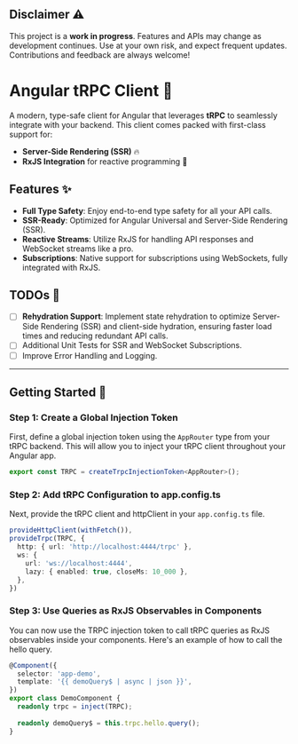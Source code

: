 ## Disclaimer ⚠️

This project is a **work in progress**. Features and APIs may change as development continues. Use at your own risk, and expect frequent updates. Contributions and feedback are always welcome!


# Angular tRPC Client 🚀

A modern, type-safe client for Angular that leverages **tRPC** to seamlessly integrate with your backend. This client comes packed with first-class support for:

- **Server-Side Rendering (SSR)** 🔥
- **RxJS Integration** for reactive programming 📡

## Features ✨

- **Full Type Safety**: Enjoy end-to-end type safety for all your API calls.
- **SSR-Ready**: Optimized for Angular Universal and Server-Side Rendering (SSR).
- **Reactive Streams**: Utilize RxJS for handling API responses and WebSocket streams like a pro.
- **Subscriptions**: Native support for subscriptions using WebSockets, fully integrated with RxJS.

## TODOs 📝

- [ ] **Rehydration Support**: Implement state rehydration to optimize Server-Side Rendering (SSR) and client-side hydration, ensuring faster load times and reducing redundant API calls.
- [ ] Additional Unit Tests for SSR and WebSocket Subscriptions.
- [ ] Improve Error Handling and Logging.

---

## Getting Started 🚀

### Step 1: Create a Global Injection Token

First, define a global injection token using the `AppRouter` type from your tRPC backend. This will allow you to inject your tRPC client throughout your Angular app.

```typescript
export const TRPC = createTrpcInjectionToken<AppRouter>();
```

### Step 2: Add tRPC Configuration to app.config.ts
Next, provide the tRPC client and httpClient in your `app.config.ts` file.
```typescript
provideHttpClient(withFetch()),
provideTrpc(TRPC, {
  http: { url: 'http://localhost:4444/trpc' },
  ws: {
    url: 'ws://localhost:4444',
    lazy: { enabled: true, closeMs: 10_000 },
  },
})
```

### Step 3: Use Queries as RxJS Observables in Components
You can now use the TRPC injection token to call tRPC queries as RxJS observables inside your components. Here's an example of how to call the hello query.
```typescript
@Component({
  selector: 'app-demo',
  template: '{{ demoQuery$ | async | json }}',
})
export class DemoComponent {
  readonly trpc = inject(TRPC);
  
  readonly demoQuery$ = this.trpc.hello.query();
}
```
